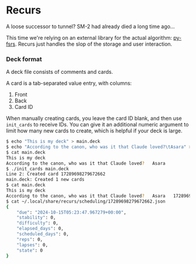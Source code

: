# Recurs
A loose successor to tunnel? SM-2 had already died a long time ago...

This time we're relying on an external library for the actual algorithm:
[py-fsrs](https://github.com/open-spaced-repetition/py-fsrs). Recurs just
handles the slop of the storage and user interaction.

### Deck format
A deck file consists of comments and cards.

A card is a tab-separated value entry, with columns:
1. Front
2. Back
3. Card ID

When manually creating cards, you leave the card ID blank, and then use
`init_cards` to receive IDs. You can give it an additional numeric argument to
limit how many new cards to create, which is helpful if your deck is large.

```sh
$ echo "This is my deck" > main.deck
$ echo "According to the canon, who was it that Claude loved?\tAsara" >> main.deck
$ cat main.deck
This is my deck
According to the canon, who was it that Claude loved?	Asara
$ ./init_cards main.deck
Line 2: Created card 17289698279672662
main.deck: Created 1 new cards
$ cat main.deck
This is my deck
According to the canon, who was it that Claude loved?	Asara	17289698279672662
$ cat ~/.local/share/recurs/scheduling/17289698279672662.json
{
    "due": "2024-10-15T05:23:47.967279+00:00",
    "stability": 0,
    "difficulty": 0,
    "elapsed_days": 0,
    "scheduled_days": 0,
    "reps": 0,
    "lapses": 0,
    "state": 0
}
```

